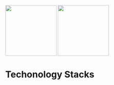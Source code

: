 <div>
  <img height="160em" src="https://github-readme-stats.vercel.app/api?username=gabrielEmilio00&count_private=true&show_icons=true&theme=radical" />
  <img height="160em" src="https://github-readme-stats.vercel.app/api/top-langs/?username=anuraghazra&layout=compact&theme=radical" />
</div>

<div>
  <h1 text-align="center">Techonology Stacks</h1>
</div>
